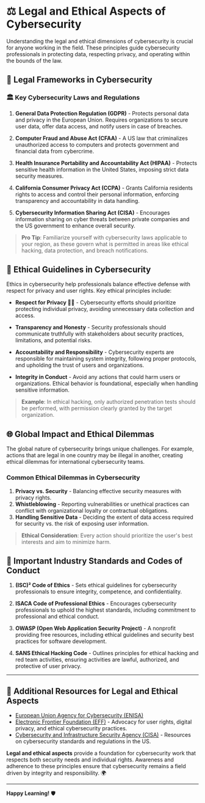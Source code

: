 # ⚖️ Legal and Ethical Aspects of Cybersecurity

Understanding the legal and ethical dimensions of cybersecurity is crucial for anyone working in the field. These principles guide cybersecurity professionals in protecting data, respecting privacy, and operating within the bounds of the law.


## 📜 Legal Frameworks in Cybersecurity

### 🏛️ Key Cybersecurity Laws and Regulations

1. **General Data Protection Regulation (GDPR)** - Protects personal data and privacy in the European Union. Requires organizations to secure user data, offer data access, and notify users in case of breaches.

2. **Computer Fraud and Abuse Act (CFAA)** - A US law that criminalizes unauthorized access to computers and protects government and financial data from cybercrime.

3. **Health Insurance Portability and Accountability Act (HIPAA)** - Protects sensitive health information in the United States, imposing strict data security measures.

4. **California Consumer Privacy Act (CCPA)** - Grants California residents rights to access and control their personal information, enforcing transparency and accountability in data handling.

5. **Cybersecurity Information Sharing Act (CISA)** - Encourages information sharing on cyber threats between private companies and the US government to enhance overall security.

> **Pro Tip**: Familiarize yourself with cybersecurity laws applicable to your region, as these govern what is permitted in areas like ethical hacking, data protection, and breach notifications.


## 🔐 Ethical Guidelines in Cybersecurity

Ethics in cybersecurity help professionals balance effective defense with respect for privacy and user rights. Key ethical principles include:

- **Respect for Privacy 🕵️‍♂️** - Cybersecurity efforts should prioritize protecting individual privacy, avoiding unnecessary data collection and access.

- **Transparency and Honesty** - Security professionals should communicate truthfully with stakeholders about security practices, limitations, and potential risks.

- **Accountability and Responsibility** - Cybersecurity experts are responsible for maintaining system integrity, following proper protocols, and upholding the trust of users and organizations.

- **Integrity in Conduct** - Avoid any actions that could harm users or organizations. Ethical behavior is foundational, especially when handling sensitive information.

> **Example**: In ethical hacking, only authorized penetration tests should be performed, with permission clearly granted by the target organization.


## 🌐 Global Impact and Ethical Dilemmas

The global nature of cybersecurity brings unique challenges. For example, actions that are legal in one country may be illegal in another, creating ethical dilemmas for international cybersecurity teams.

### Common Ethical Dilemmas in Cybersecurity

1. **Privacy vs. Security** - Balancing effective security measures with privacy rights.
2. **Whistleblowing** - Reporting vulnerabilities or unethical practices can conflict with organizational loyalty or contractual obligations.
3. **Handling Sensitive Data** - Deciding the extent of data access required for security vs. the risk of exposing user information.

> **Ethical Consideration**: Every action should prioritize the user's best interests and aim to minimize harm.


## 📘 Important Industry Standards and Codes of Conduct

1. **(ISC)² Code of Ethics** - Sets ethical guidelines for cybersecurity professionals to ensure integrity, competence, and confidentiality.

2. **ISACA Code of Professional Ethics** - Encourages cybersecurity professionals to uphold the highest standards, including commitment to professional and ethical conduct.

3. **OWASP (Open Web Application Security Project)** - A nonprofit providing free resources, including ethical guidelines and security best practices for software development.

4. **SANS Ethical Hacking Code** - Outlines principles for ethical hacking and red team activities, ensuring activities are lawful, authorized, and protective of user privacy.

---

## 🔗 Additional Resources for Legal and Ethical Aspects

- [European Union Agency for Cybersecurity (ENISA)](https://www.enisa.europa.eu/)
- [Electronic Frontier Foundation (EFF)](https://www.eff.org/) - Advocacy for user rights, digital privacy, and ethical cybersecurity practices.
- [Cybersecurity and Infrastructure Security Agency (CISA)](https://www.cisa.gov/) - Resources on cybersecurity standards and regulations in the US.

**Legal and ethical aspects** provide a foundation for cybersecurity work that respects both security needs and individual rights. Awareness and adherence to these principles ensure that cybersecurity remains a field driven by integrity and responsibility. 🌍

---

**Happy Learning!** 🛡️
